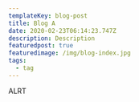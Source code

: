 ```yaml
---
templateKey: blog-post
title: Blog A
date: 2020-02-23T06:14:23.747Z
description: Description
featuredpost: true
featuredimage: /img/blog-index.jpg
tags:
  - tag
---
```

ALRT
